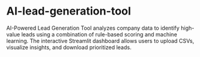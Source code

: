 # AI-lead-generation-tool
AI-Powered Lead Generation Tool analyzes company data to identify high-value leads using a combination of rule-based scoring and machine learning. The interactive Streamlit dashboard allows users to upload CSVs, visualize insights, and download prioritized leads.
